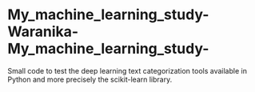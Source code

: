 # My_machine_learning_study-Waranika-My_machine_learning_study-
Small code to test the deep learning text categorization tools available in Python and more precisely the scikit-learn library.
